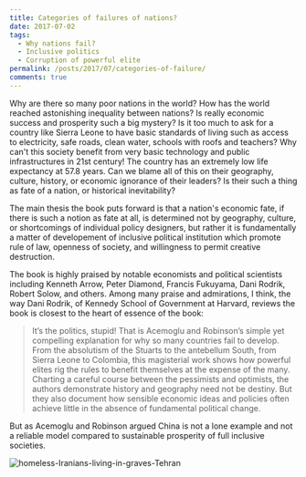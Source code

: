 ```yaml
---
title: Categories of failures of nations? 
date: 2017-07-02
tags:
  - Why nations fail?
  - Inclusive politics 
  - Corruption of powerful elite
permalink: /posts/2017/07/categories-of-failure/  
comments: true
---
```




Why are there so many poor nations in the world? How has the world reached astonishing inequality between nations? 
Is really economic success and prosperity such a big mystery? Is it too much to ask for a country like Sierra Leone 
to have basic standards of living such as access to electricity, safe roads, clean water, schools with roofs and teachers? 
Why can't this society benefit from very basic technology and public infrastructures in 21st century! The country has an extremely low life expectancy at 57.8 years. Can we blame all of this on their geography, culture, history, or economic ignorance of their leaders? Is their such a thing as fate of a nation, or historical inevitability?  


The main thesis the book puts forward is that a nation's economic fate, if there is such a notion as fate at all, is determined not by geography, culture, or shortcomings of individual policy designers, but rather it is fundamentally a matter of developement of inclusive political institution which promote rule of law, openness of society, and willingness to permit creative destruction.

The book is highly praised by notable economists and political scientists including Kenneth Arrow, Peter Diamond, Francis Fukuyama, Dani Rodrik, Robert Solow, and others. Among many praise and admirations, I think, the way Dani Rodrik, of Kennedy School of Government at Harvard, reviews the book is closest to the heart of essence of the book: 

> It’s the politics, stupid! That is Acemoglu and Robinson’s simple yet compelling explanation for why so many countries fail to develop. From the absolutism of the Stuarts to the antebellum South, from Sierra Leone to Colombia, this magisterial work shows how powerful elites rig the rules to benefit themselves at the expense of the many.  Charting a careful course between the pessimists and optimists, the authors demonstrate history and geography need not be destiny. But they also document how sensible economic ideas and policies often achieve little in the absence of fundamental political change. 
 



But as Acemoglu and Robinson argued China is not a lone example and not a reliable model compared to sustainable prosperity of full inclusive societies.  



<div class="thumbnail">	<img src="{{ site.baseurl }}/images/homeless-Iranians-living-in-graves.jpg" alt="homeless-Iranians-living-in-graves-Tehran" >	</div>
